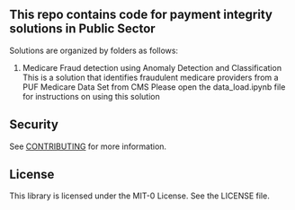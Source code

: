 ## This repo contains code for payment integrity solutions in Public Sector

Solutions are organized by folders as follows:

1. Medicare Fraud detection using Anomaly Detection and Classification
This is a solution that identifies fraudulent medicare providers from a PUF Medicare Data Set from CMS
Please open the data_load.ipynb file for instructions on using this solution


## Security

See [CONTRIBUTING](CONTRIBUTING.md#security-issue-notifications) for more information.

## License

This library is licensed under the MIT-0 License. See the LICENSE file.

